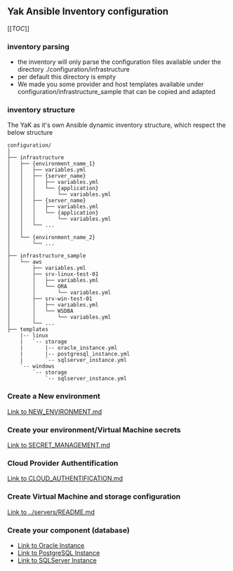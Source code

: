 ## Yak Ansible Inventory configuration

[[_TOC_]]

### inventory parsing

- the inventory will only parse the configuration files available under the directory ./configuration/infrastructure
- per default this directory is empty
- We made you some provider and host templates available under configuration/infrastructure_sample that can be copied and adapted

### inventory structure

The YaK as it's own Ansible dynamic inventory structure, which respect the below structure

```
configuration/
│
├── infrastructure
│   ├── {environment_name_1}
│   │   ├── variables.yml
│   │   ├── {server_name}
│   │   │   ├── variables.yml
│   │   │   └── {application}
│   │   │       └── variables.yml
│   │   ├── {server_name}
│   │   │   ├── variables.yml
│   │   │   └── {application}
│   │   │       └── variables.yml
│   │   └── ...
│   │
│   └── {environment_name_2}
│       └── ...
│
├── infrastructure_sample
│   └── aws
│       ├── variables.yml
│       ├── srv-linux-test-01
│       │   ├── variables.yml
│       │   └── ORA
│       │       └── variables.yml
│       ├── srv-win-test-01
│       │   ├── variables.yml
│       │   └── WSDBA
│       │       └── variables.yml
│       └── ...
├── templates
    |-- linux
    |   `-- storage
    |       |-- oracle_instance.yml
    |       |-- postgresql_instance.yml
    |       `-- sqlserver_instance.yml
    `-- windows
        `-- storage
            `-- sqlserver_instance.yml
```

### Create a New environment

[Link to NEW_ENVIRONMENT.md](doc/NEW_ENVIRONMENT.md)

### Create your environment/Virtual Machine secrets

[Link to SECRET_MANAGEMENT.md](doc/SECRET_MANAGEMENT.md)

### Cloud Provider Authentification

[Link to CLOUD_AUTHENTIFICATION.md](doc/CLOUD_AUTHENTIFICATION.md)

### Create Virtual Machine and storage configuration

[Link to ../servers/README.md](../servers/README.md)

### Create your component (database)

- [Link to Oracle Instance](https://gitlab.com/dbiservices/yak/yak_components/oracle_instance/-/blob/main/README.md)
- [Link to PostgreSQL Instance](https://gitlab.com/dbiservices/yak/yak_components/postgresql_instance/-/blob/main/README.md)
- [Link to SQLServer Instance ](https://gitlab.com/dbiservices/yak/yak_components/sqlserver_instance/-/blob/main/README.md)

